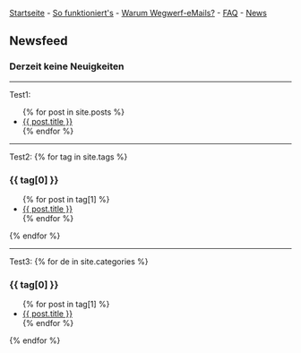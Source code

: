[Startseite](https://gh.disposable-mailbox.eu/de/) - [So funktioniert's](https://gh.disposable-mailbox.eu/de/about.html) - [Warum Wegwerf-eMails?](https://gh.disposable-mailbox.eu/de/why.html) - [FAQ](https://gh.disposable-mailbox.eu/de/FAQ.html) - [News](https://gh.disposable-mailbox.eu/de/news.html) 

## Newsfeed 

### Derzeit keine Neuigkeiten 

---

Test1:
<ul>
 {% for post in site.posts %}
 <li>
  <a href="{{ post.url }}">{{ post.title }}</a>
 </li>
{% endfor %}
</ul>

---

Test2:
{% for tag in site.tags %} 
<h3>{{ tag[0] }}</h3>
<ul> {% for post in tag[1] %} 
<li>
 <a href="{{ post.url }}">{{ post.title }}</a>
</li>
{% endfor %}
</ul>
{% endfor %}

---

Test3:
{% for de in site.categories %} 
<h3>{{ tag[0] }}</h3>
<ul> {% for post in tag[1] %} 
<li>
 <a href="{{ post.url }}">{{ post.title }}</a>
</li>
{% endfor %}
</ul>
{% endfor %}
